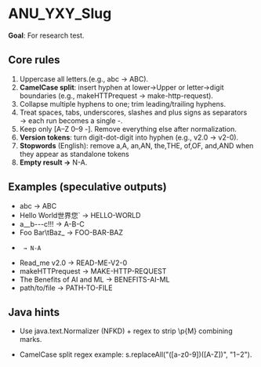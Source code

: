 # ANU_YXY_Slug 

**Goal**: For research test.

## Core rules
1. Uppercase all letters.(e.g., abc → ABC).
2. **CamelCase split**: insert hyphen at lower→Upper or letter→digit boundaries (e.g., makeHTTPrequest → make-http-request).
3. Collapse multiple hyphens to one; trim leading/trailing hyphens.
4. Treat spaces, tabs, underscores, slashes and plus signs as separators → each run becomes a single -.
5. Keep only [A–Z 0–9 -]. Remove everything else after normalization.
6. **Version tokens**: turn digit-dot-digit into hyphen (e.g., v2.0 → v2-0).
7. **Stopwords** (English): remove a,A, an,AN, the,THE, of,OF, and,AND when they appear as standalone tokens 
8. **Empty result →** N-A.
    
## Examples (speculative outputs)
- abc → ABC
- Hello World世界您` → HELLO-WORLD
- a__b---c!!! → A-B-C
-   Foo  Bar\tBaz_  → FOO-BAR-BAZ
-      → N-A
- Read_me v2.0 → READ-ME-V2-0
- makeHTTPrequest → MAKE-HTTP-REQUEST
- The Benefits of AI and ML → BENEFITS-AI-ML
- path/to/file → PATH-TO-FILE

## Java hints
- Use java.text.Normalizer (NFKD) + regex to strip \p{M} combining marks.

- CamelCase split regex example: s.replaceAll("([a-z0-9])([A-Z])", "$1-$2").


